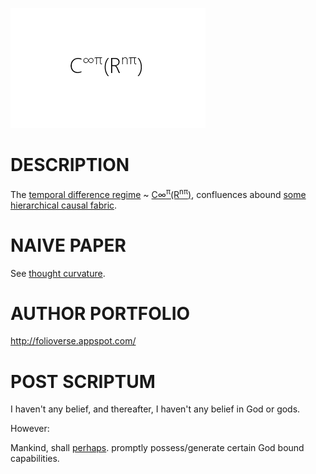![Alt text](https://github.com/JordanMicahBennett/God/blob/master/source%20code/data/images/God.png "default page")




DESCRIPTION
============================================
The [temporal difference regime](https://en.wikipedia.org/wiki/Bellman_equation) ~ [C∞<sup>π</sup>(R<sup>nπ</sup>)](http://www.academia.edu/25733790/Causal_Neural_Paradox_Thought_Curvature_Quite_the_transient_naive_hypothesis), confluences abound [some hierarchical causal fabric](http://ir.uiowa.edu/cgi/viewcontent.cgi?article=2035&context=etd).








NAIVE PAPER 
============================================
See [thought curvature](http://www.academia.edu/25733790/Causal_Neural_Paradox_Thought_Curvature_Quite_the_transient_naive_hypothesis).








AUTHOR PORTFOLIO
============================================
http://folioverse.appspot.com/






POST SCRIPTUM
============================================
I haven't any belief, and thereafter, I haven't any belief in God or gods. 


However:


Mankind, shall [perhaps](https://drive.google.com/file/d/0BygoJuJECa4wcUxPZy1IUlpoV2M/view). promptly possess/generate certain God bound capabilities.
